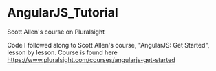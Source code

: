 # AngularJS_Tutorial
Scott Allen's course on Pluralsight

Code I followed along to Scott Allen's course, "AngularJS: Get Started", lesson by lesson.
Course is found here https://www.pluralsight.com/courses/angularjs-get-started
